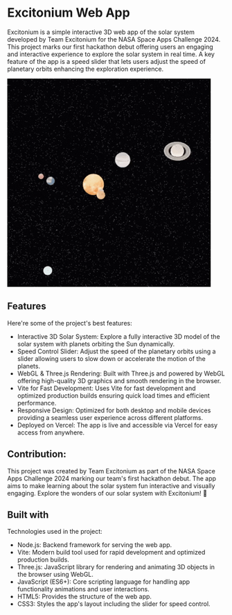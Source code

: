 <h1 id="title">Excitonium Web App</h1>



<p id="description">Excitonium is a simple interactive 3D web app of the solar system developed by Team Excitonium for the NASA Space Apps Challenge 2024. This project marks our first hackathon debut offering users an engaging and interactive experience to explore the solar system in real time. A key feature of the app is a speed slider that lets users adjust the speed of planetary orbits enhancing the exploration experience.</p>


 ![](https://github.com/runekernal/Excitonium/blob/main/giphy.gif)
<h2><b>Features</b></h2>

Here're some of the project's best features:

*   Interactive 3D Solar System: Explore a fully interactive 3D model of the solar system with planets orbiting the Sun dynamically.
*   Speed Control Slider: Adjust the speed of the planetary orbits using a slider allowing users to slow down or accelerate the motion of the planets.
*   WebGL & Three.js Rendering: Built with Three.js and powered by WebGL offering high-quality 3D graphics and smooth rendering in the browser.
*   Vite for Fast Development: Uses Vite for fast development and optimized production builds ensuring quick load times and efficient performance.
*   Responsive Design: Optimized for both desktop and mobile devices providing a seamless user experience across different platforms.
*   Deployed on Vercel: The app is live and accessible via Vercel for easy access from anywhere.

<h2><b>Contribution:</b></h2>

This project was created by Team Excitonium as part of the NASA Space Apps Challenge 2024 marking our team's first hackathon debut. The app aims to make learning about the solar system fun interactive and visually engaging. Explore the wonders of our solar system with Excitonium! 🌌

  
  
<h2><b>Built with</b></h2>

Technologies used in the project:

*   Node.js: Backend framework for serving the web app.
*   Vite: Modern build tool used for rapid development and optimized production builds.
*   Three.js: JavaScript library for rendering and animating 3D objects in the browser using WebGL.
*   JavaScript (ES6+): Core scripting language for handling app functionality animations and user interactions.
*   HTML5: Provides the structure of the web app.
*   CSS3: Styles the app's layout including the slider for speed control.
